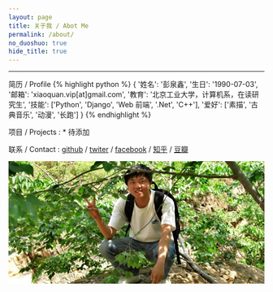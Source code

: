 ```yaml
---
layout: page
title: 关于我 / Abot Me 
permalink: /about/
no_duoshuo: true
hide_title: true
---
```

***
简历 / Profile
{% highlight python %}
{
    '姓名': '彭泉鑫',
    '生日': '1990-07-03',
    '邮箱': 'xiaoquan.vip[at]gmail.com',
    '教育': '北京工业大学，计算机系，在读研究生',
    '技能': ['Python', 'Django', 'Web 前端', '.Net', 'C++'],
    '爱好': ['素描', '古典音乐', '动漫', '长跑']
}
{% endhighlight %}


项目 / Projects : * 待添加


联系 / Contact : [github](https://github.com/ee0703/)  /  [twiter](https://twitter.com/maxee0703)  /  [facebook](https://www.facebook.com/xiaoquan.forever)  /  [知乎](http://www.zhihu.com/people/peng-quan-xin)  /  [豆瓣](http://www.douban.com/people/ee_the_sage/)   


![desk](/images/CIMG2798.JPG)
